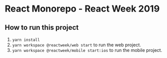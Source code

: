 # React Monorepo - React Week 2019

## How to run this project
1. `yarn install`
2. `yarn workspace @reactweek/web start` to run the web project.
3. `yarn workspace @reactweek/mobile start:ios` to run the mobile project.
